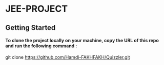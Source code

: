 # JEE-PROJECT

## Getting Started
#### To clone the project locally on your machine, copy the URL of this repo and run the following command :
git clone https://github.com/Hamdi-FAKHFAKH/Quizzler.git
